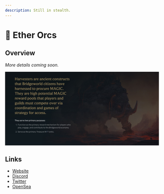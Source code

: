 ```yaml
---
description: Still in stealth.
---
```


# 👹 Ether Orcs

## Overview

_More details coming soon._

![](<../../.gitbook/assets/image (10).png>)

## Links

* [Website](https://t.co/2uxwUQr9an)
* [Discord](https://t.co/WCbTKne9tr)
* [Twitter](https://twitter.com/EtherOrcs)
* [OpenSea](https://t.co/OJH8sFWeMM)
